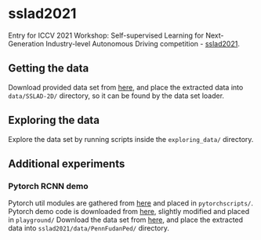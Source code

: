 # sslad2021
Entry for ICCV 2021 Workshop: Self-supervised Learning for Next-Generation Industry-level Autonomous Driving competition -  [sslad2021](https://sslad2021.github.io/pages/challenge.html).

## Getting the data
Download provided data set from [here](https://soda-2d.github.io/documentation.html#data_collection), and place the extracted data into `data/SSLAD-2D/` directory, so it can be found by the data set loader.

## Exploring the data
Explore the data set by running scripts inside the `exploring_data/` directory.

## Additional experiments

### Pytorch RCNN demo

Pytorch util modules are gathered from [here](https://github.com/pytorch/vision/tree/master/references/detection) and placed in `pytorchscripts/`. Pytorch demo code is downloaded from [here](https://pytorch.org/tutorials/intermediate/torchvision_tutorial.html), slightly modified and placed in `playground/`
Download the data set from [here](https://www.cis.upenn.edu/~jshi/ped_html/), and place the extracted data into `sslad2021/data/PennFudanPed/` directory.

